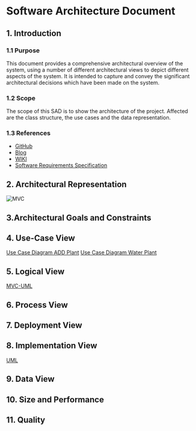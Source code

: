 # Software Architecture Document


## 1. Introduction 
### 1.1 Purpose
This document provides a comprehensive architectural overview of the system, 
using a number of different architectural views to depict different aspects of the system. 
It is intended to capture and convey the significant architectural decisions which have been made on the system.

### 1.2 Scope
The scope of this SAD is to show the architecture of the project. Affected are the class structure, the use cases and the data representation.

### 1.3 References
- [GitHub](https://github.com/jdk-21/lazyplants)
- [Blog](https://lazysmartplants.wordpress.com/)
- [WIKI](https://github.com/jdk-21/lazyplants/wiki)
- [Software Requirements Specification](https://github.com/jdk-21/lazyplants/wiki/SRS)


## 2. Architectural Representation
![MVC](https://raw.githubusercontent.com/jdk-21/lazyplants/master/docs/UC/MVC-Diagram.png)

## 3.Architectural Goals and Constraints 


## 4. Use-Case View 
[Use Case Diagram ADD Plant](https://raw.githubusercontent.com/jdk-21/lazyplants/master/docs/UC/uc-add-plant.png)
[Use Case Diagram Water Plant](https://raw.githubusercontent.com/jdk-21/lazyplants/master/docs/UC/uc-water-plants.png)

## 5. Logical View
[MVC-UML](https:)


## 6. Process View


## 7. Deployment View



## 8. Implementation View
[UML](https://raw.githubusercontent.com/jdk-21/lazyplants/master/docs/UC/classdiagramm.png)

## 9. Data View


## 10. Size and Performance


## 11. Quality

